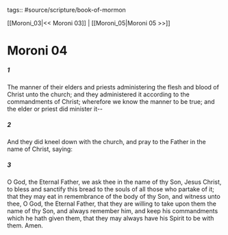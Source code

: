 tags:: #source/scripture/book-of-mormon

[[Moroni_03|<< Moroni 03]] | [[Moroni_05|Moroni 05 >>]]

# Moroni 04

##### 1

The manner of their elders and priests administering the flesh and blood of Christ unto the church; and they administered it according to the commandments of Christ; wherefore we know the manner to be true; and the elder or priest did minister it--

##### 2

And they did kneel down with the church, and pray to the Father in the name of Christ, saying:

##### 3

O God, the Eternal Father, we ask thee in the name of thy Son, Jesus Christ, to bless and sanctify this bread to the souls of all those who partake of it; that they may eat in remembrance of the body of thy Son, and witness unto thee, O God, the Eternal Father, that they are willing to take upon them the name of thy Son, and always remember him, and keep his commandments which he hath given them, that they may always have his Spirit to be with them. Amen.
